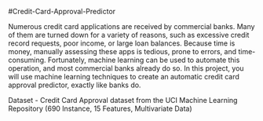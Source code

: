#Credit-Card-Approval-Predictor


Numerous credit card applications are received by commercial banks. Many of them are turned down for a variety of reasons, such as excessive credit record requests, poor income, or large loan balances. Because time is money, manually assessing these apps is tedious, prone to errors, and time-consuming. Fortunately, machine learning can be used to automate this operation, and most commercial banks already do so. In this project, you will use machine learning techniques to create an automatic credit card approval predictor, exactly like banks do. 

Dataset - Credit Card Approval dataset from the UCI Machine Learning Repository (690 Instance, 15 Features, Multivariate Data)


